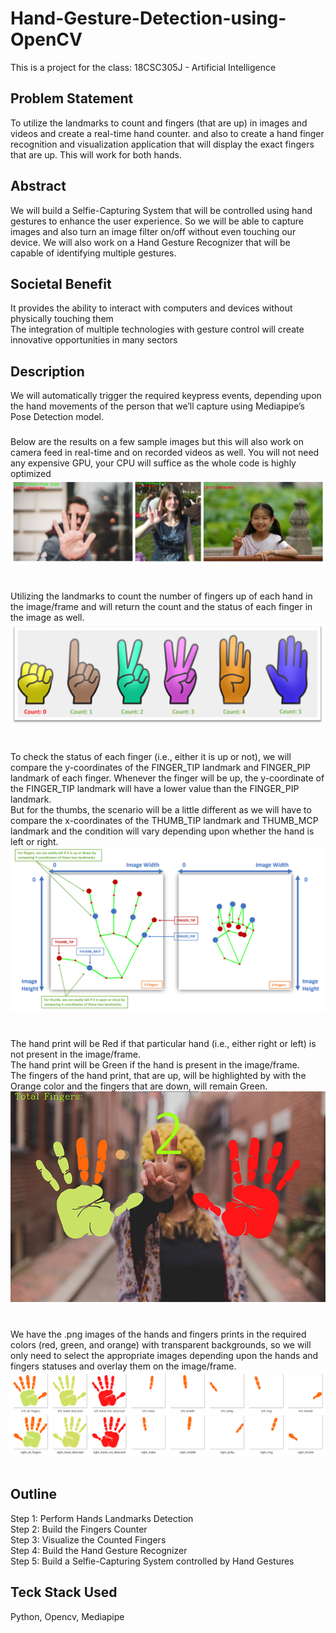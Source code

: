 # Hand-Gesture-Detection-using-OpenCV
This is a project for the class: 18CSC305J - Artificial Intelligence

## Problem Statement
To utilize the landmarks to count and fingers (that are up) in images and videos and create a real-time hand counter. and also to create a hand finger recognition and visualization application that will display the exact fingers that are up.  This will work for both hands.

## Abstract
We will build a Selfie-Capturing System that will be controlled using hand gestures to enhance the user experience. So we will be able to capture images and also turn an image filter on/off without even touching our device. We will also work on a Hand Gesture Recognizer that will be capable of identifying multiple gestures.

## Societal Benefit
It provides the ability to interact with computers and devices without physically touching them<br>
The integration of multiple technologies with gesture control will create innovative opportunities in many sectors

## Description
We will automatically trigger the required keypress events, depending upon the hand movements of the person that we’ll capture using Mediapipe’s Pose Detection model.

###
Below are the results on a few sample images but this will also work on camera feed in real-time and on recorded videos as well.
You will not need any expensive GPU, your CPU will suffice as the whole code is highly optimized
<img src="Assets/readme1.png"> &ensp;

###
Utilizing the landmarks to count the number of fingers up of each hand in the image/frame and will return the count and the status of each finger in the image as well.
<img src="Assets/readme2.jpg"> &ensp;

###
To check the status of each finger (i.e., either it is up or not), we will compare the y-coordinates of the FINGER_TIP landmark and FINGER_PIP landmark of each finger. Whenever the finger will be up, the y-coordinate of the FINGER_TIP landmark will have a lower value than the FINGER_PIP landmark.<br>
But for the thumbs, the scenario will be a little different as we will have to compare the x-coordinates of the THUMB_TIP landmark and THUMB_MCP landmark and the condition will vary depending upon whether the hand is left or right.
<img src="Assets/readme3.jpg"> &ensp;

###
The hand print will be Red if that particular hand (i.e., either right or left) is not present in the image/frame.<br>
The hand print will be Green if the hand is present in the image/frame.<br>
The fingers of the hand print, that are up, will be highlighted by with the Orange color and the fingers that are down, will remain Green.
<img src="Assets/readme4.jpg"> &ensp;

###
We have the .png images of the hands and fingers prints in the required colors (red, green, and orange) with transparent backgrounds, so we will only need to select the appropriate images depending upon the hands and fingers statuses and overlay them on the image/frame. 
<img src="Assets/readme5.jpg"> &ensp;


## Outline
Step 1:  Perform Hands Landmarks Detection<br>
Step 2:  Build the Fingers Counter<br>
Step 3:  Visualize the Counted Fingers<br>
Step 4:  Build the Hand Gesture Recognizer<br>
Step 5:  Build a Selfie-Capturing System controlled by Hand Gestures

## Teck Stack Used
Python, Opencv, Mediapipe





